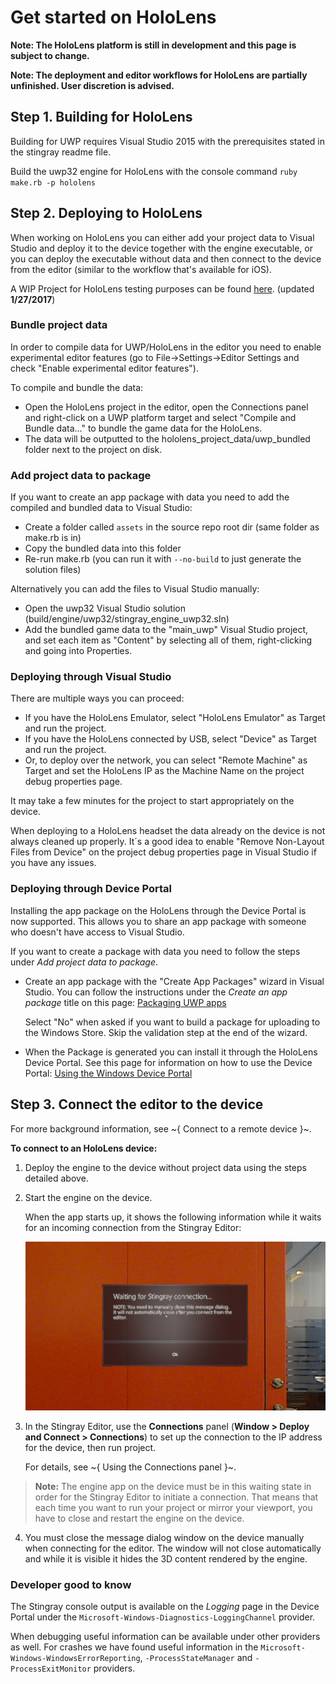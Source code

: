 # Get started on HoloLens
**Note: The HoloLens platform is still in development and this page is subject to change.**

**Note: The deployment and editor workflows for HoloLens are partially unfinished. User discretion is advised.**

## Step 1. Building for HoloLens
Building for UWP requires Visual Studio 2015 with the prerequisites stated in the stingray readme file.

Build the uwp32 engine for HoloLens with the console command `ruby make.rb -p hololens`

## Step 2. Deploying to HoloLens

When working on HoloLens you can either add your project data to Visual Studio and deploy it to the device together with the engine executable, or you can deploy the executable without data and then connect to the device from the editor (similar to the workflow that's available for iOS).

A WIP Project for HoloLens testing purposes can be found [here](https://autodesk.box.com/s/xeulzh1f8grwy4t3mmus410jldxlc4w8). (updated **1/27/2017**)

### Bundle project data ###
In order to compile data for UWP/HoloLens in the editor you need to enable experimental editor features (go to File->Settings->Editor Settings and check "Enable experimental editor features").

To compile and bundle the data:

* Open the HoloLens project in the editor, open the Connections panel and right-click on a UWP platform target and select "Compile and Bundle data..." to bundle the game data for the HoloLens. 
* The data will be outputted to the hololens_project_data/uwp_bundled folder next to the project on disk.

### Add project data to package ###
If you want to create an app package with data you need to add the compiled and bundled data to Visual Studio:

* Create a folder called `assets` in the source repo root dir (same folder as make.rb is in)
* Copy the bundled data into this folder
* Re-run make.rb (you can run it with `--no-build` to just generate the solution files)

Alternatively you can add the files to Visual Studio manually:

* Open the uwp32 Visual Studio solution (build/engine/uwp32/stingray_engine_uwp32.sln)
* Add the bundled game data to the "main_uwp" Visual Studio project, and set each item as "Content" by selecting all of them, right-clicking and going into Properties.

### Deploying through Visual Studio ###

There are multiple ways you can proceed:

* If you have the HoloLens Emulator, select "HoloLens Emulator" as Target and run the project.
* If you have the HoloLens connected by USB, select "Device" as Target and run the project.
* Or, to deploy over the network, you can select "Remote Machine" as Target and set the HoloLens IP as the Machine Name on the project debug properties page.

It may take a few minutes for the project to start appropriately on the device.

When deploying to a HoloLens headset the data already on the device is not always cleaned up properly. It´s a good idea to enable "Remove Non-Layout Files from Device" on the project debug properties page in Visual Studio if you have any issues.

### Deploying through Device Portal ###
Installing the app package on the HoloLens through the Device Portal is now supported. This allows you to share an app package with someone who doesn't have access to Visual Studio.

If you want to create a package with data you need to follow the steps under _Add project data to package_.

* Create an app package with the "Create App Packages" wizard in Visual Studio. You can follow the instructions under the _Create an app package_ title on this page: [Packaging UWP apps](https://docs.microsoft.com/en-us/windows/uwp/packaging/packaging-uwp-apps)

    Select "No" when asked if you want to build a package for uploading to the Windows Store. Skip the validation step at the end of the wizard.
* When the Package is generated you can install it through the HoloLens Device Portal. See this page for information on how to use the Device Portal: [Using the Windows Device Portal](https://developer.microsoft.com/en-us/windows/holographic/using_the_windows_device_portal)

## Step 3. Connect the editor to the device

For more background information, see ~{ Connect to a remote device }~.

**To connect to an HoloLens device:**

1.	Deploy the engine to the device without project data using the steps detailed above.

2.	Start the engine on the device.

	When the app starts up, it shows the following information while it waits for an incoming connection from the Stingray Editor:

	![](../images/connecting-hololens.jpg)

3.	In the Stingray Editor, use the **Connections** panel (**Window > Deploy and Connect > Connections**) to set up the connection to the IP address for the device, then run project.

	For details, see ~{ Using the Connections panel }~.

>	**Note:** The engine app on the device must be in this waiting state in order for the Stingray Editor to initiate a connection. That means that each time you want to run your project or mirror your viewport, you have to close and restart the engine on the device.

4. You must close the message dialog window on the device manually when connecting for the editor. The window will not close automatically and while it is visible it hides the 3D content rendered by the engine.




### Developer good to know
The Stingray console output is available on the _Logging_ page in the Device Portal under the `Microsoft-Windows-Diagnostics-LoggingChannel` provider.

When debugging useful information can be available under other providers as well. For crashes we have found useful information in the `Microsoft-Windows-WindowsErrorReporting`, `-ProcessStateManager` and `-ProcessExitMonitor` providers.
